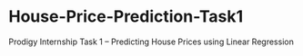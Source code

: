 # House-Price-Prediction-Task1
Prodigy Internship Task 1 – Predicting House Prices using Linear Regression
